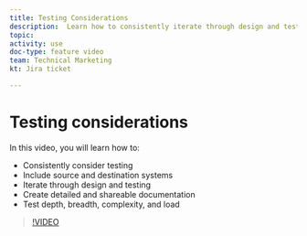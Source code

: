```yaml
---
title: Testing Considerations
description:  Learn how to consistently iterate through design and testing, and create detailed and shareable documentation when using [!DNL Adobe Workfront Fusion].
topic: 
activity: use
doc-type: feature video
team: Technical Marketing
kt: Jira ticket 

---
```

# Testing considerations

In this video, you will learn how to:

* Consistently consider testing
* Include source and destination systems
* Iterate through design and testing
* Create detailed and shareable documentation
* Test depth, breadth, complexity, and load

>[!VIDEO](https://video.tv.adobe.com/v/335315/?quality=12)
